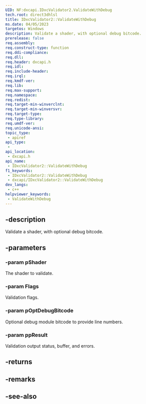 ```yaml
---
UID: NF:dxcapi.IDxcValidator2.ValidateWithDebug
tech.root: direct3dhlsl
title: IDxcValidator2::ValidateWithDebug
ms.date: 04/05/2023
targetos: Windows
description: Validate a shader, with optional debug bitcode.
prerelease: false
req.assembly: 
req.construct-type: function
req.ddi-compliance: 
req.dll: 
req.header: dxcapi.h
req.idl: 
req.include-header: 
req.irql: 
req.kmdf-ver: 
req.lib: 
req.max-support: 
req.namespace: 
req.redist: 
req.target-min-winverclnt: 
req.target-min-winversvr: 
req.target-type: 
req.type-library: 
req.umdf-ver: 
req.unicode-ansi: 
topic_type:
 - apiref
api_type:
 - 
api_location:
 - dxcapi.h
api_name:
 - IDxcValidator2::ValidateWithDebug
f1_keywords:
 - IDxcValidator2::ValidateWithDebug
 - dxcapi/IDxcValidator2::ValidateWithDebug
dev_langs:
 - c++
helpviewer_keywords:
 - ValidateWithDebug
---
```


## -description

Validate a shader, with optional debug bitcode.

## -parameters

### -param pShader

The shader to validate.

### -param Flags

Validation flags.

### -param pOptDebugBitcode

Optional debug module bitcode to provide line numbers.

### -param ppResult

Validation output status, buffer, and errors.

## -returns

## -remarks

## -see-also
